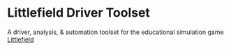 # Littlefield Driver Toolset

A driver, analysis, & automation toolset for the educational simulation game
[Littlefield](http://responsive.net/littlefield.html)